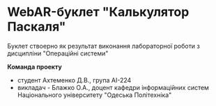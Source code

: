 # WebAR-буклет "Калькулятор Паскаля"
Буклет ствоерно як результат виконання лабораторної роботи з дисципліни
"Операційні системи"

**Команда проекту**
- студент Ахтеменко Д.В., група АІ-224
- викладач - Блажко О.А., доцент кафедри інформаційних систем Національного
  університету "Одеська Політехніка"
  
